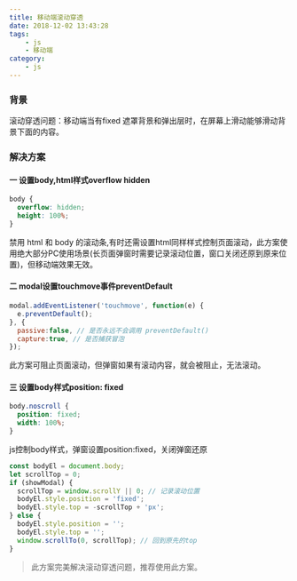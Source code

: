 ```yaml
---
title: 移动端滚动穿透
date: 2018-12-02 13:43:28
tags:
    - js
    - 移动端
category: 
    - js
---
```


### 背景
 
滚动穿透问题：移动端当有fixed 遮罩背景和弹出层时，在屏幕上滑动能够滑动背景下面的内容。

### 解决方案

#### 一 设置body,html样式overflow  hidden

``` CSS
body {
  overflow: hidden;
  height: 100%;
}
```
禁用 html 和 body 的滚动条,有时还需设置html同样样式控制页面滚动，此方案使用绝大部分PC使用场景(长页面弹窗时需要记录滚动位置，窗口关闭还原到原来位置)，但移动端效果无效。

#### 二 modal设置touchmove事件preventDefault

```js
modal.addEventListener('touchmove', function(e) {
  e.preventDefault();
}, {
  passive:false, // 是否永远不会调用 preventDefault()
  capture:true, // 是否捕获冒泡
});
```
此方案可阻止页面滚动，但弹窗如果有滚动内容，就会被阻止，无法滚动。

#### 三 设置body样式position: fixed

```css
body.noscroll {
  position: fixed;
  width: 100%;
}
```
js控制body样式，弹窗设置position:fixed，关闭弹窗还原

```js
const bodyEl = document.body;
let scrollTop = 0;
if (showModal) {
  scrollTop = window.scrollY || 0; // 记录滚动位置
  bodyEl.style.position = 'fixed';
  bodyEl.style.top = -scrollTop + 'px';
} else {
  bodyEl.style.position = '';
  bodyEl.style.top = '';
  window.scrollTo(0, scrollTop); // 回到原先的top
}
```
> 此方案完美解决滚动穿透问题，推荐使用此方案。
